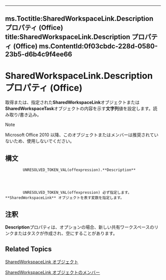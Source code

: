 

---
ms.Toctitle:SharedWorkspaceLink.Description プロパティ (Office)
title:SharedWorkspaceLink.Description プロパティ (Office)
ms.ContentId:0f03cbdc-228d-0580-23b5-d6b4c9f4ee66
---
# SharedWorkspaceLink.Description プロパティ (Office)




取得または、指定された**SharedWorkspaceLink**オブジェクトまたは**SharedWorkspaceTask**オブジェクトの内容を示す**文字列**値を設定します。読み取り/書き込み。

>[!NOTE]
>Microsoft Office 2010 以降、このオブジェクトまたはメンバーは推奨されていないため、使用しないでください。





## 構文

            UNRESOLVED_TOKEN_VAL(offexpression).**Description**




            UNRESOLVED_TOKEN_VAL(offexpression) 必ず指定します。**SharedWorkspaceLink** オブジェクトを表す変数を指定します。



## 注釈
**Description**プロパティは、オプションの場合、新しい共有ワークスペースのリンクまたはタスクが作成され、空にすることがあります。



## Related Topics

[SharedWorkspaceLink オブジェクト](eb36dbed-fc41-08df-3cbc-affbaf5f9784.md)

[SharedWorkspaceLink オブジェクトのメンバー](fa8d7312-77cc-77b7-14ca-a6aa7f63fa7b.md)




